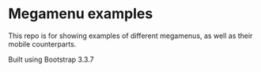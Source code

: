 # Megamenu examples

This repo is for showing examples of different megamenus, as well as their mobile counterparts.

Built using Bootstrap 3.3.7
